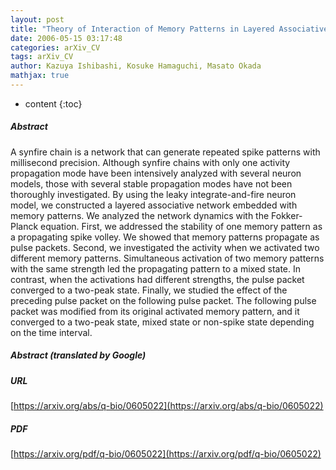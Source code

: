 ```yaml
---
layout: post
title: "Theory of Interaction of Memory Patterns in Layered Associative Networks"
date: 2006-05-15 03:17:48
categories: arXiv_CV
tags: arXiv_CV
author: Kazuya Ishibashi, Kosuke Hamaguchi, Masato Okada
mathjax: true
---
```


* content
{:toc}

##### Abstract
A synfire chain is a network that can generate repeated spike patterns with millisecond precision. Although synfire chains with only one activity propagation mode have been intensively analyzed with several neuron models, those with several stable propagation modes have not been thoroughly investigated. By using the leaky integrate-and-fire neuron model, we constructed a layered associative network embedded with memory patterns. We analyzed the network dynamics with the Fokker-Planck equation. First, we addressed the stability of one memory pattern as a propagating spike volley. We showed that memory patterns propagate as pulse packets. Second, we investigated the activity when we activated two different memory patterns. Simultaneous activation of two memory patterns with the same strength led the propagating pattern to a mixed state. In contrast, when the activations had different strengths, the pulse packet converged to a two-peak state. Finally, we studied the effect of the preceding pulse packet on the following pulse packet. The following pulse packet was modified from its original activated memory pattern, and it converged to a two-peak state, mixed state or non-spike state depending on the time interval.

##### Abstract (translated by Google)


##### URL
[https://arxiv.org/abs/q-bio/0605022](https://arxiv.org/abs/q-bio/0605022)

##### PDF
[https://arxiv.org/pdf/q-bio/0605022](https://arxiv.org/pdf/q-bio/0605022)

